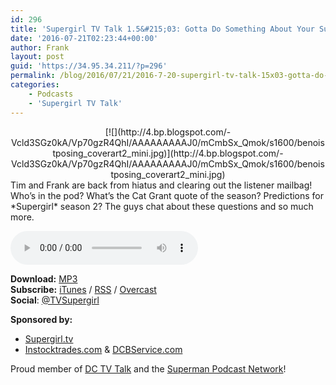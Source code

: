 ```yaml
---
id: 296
title: 'Supergirl TV Talk 1.5&#215;03: Gotta Do Something About Your Super Kids'
date: '2016-07-21T02:23:44+00:00'
author: Frank
layout: post
guid: 'https://34.95.34.211/?p=296'
permalink: /blog/2016/07/21/2016-7-20-supergirl-tv-talk-15x03-gotta-do-something-about-your-super-kids/
categories:
    - Podcasts
    - 'Supergirl TV Talk'
---
```


<div class="separator" style="clear: both; text-align: center;"></div><div class="separator" style="clear: both; text-align: center;">[![](http://4.bp.blogspot.com/-Vcld3SGz0kA/Vp70gzR4QhI/AAAAAAAAAJ0/mCmbSx_Qmok/s1600/benoistposing_coverart2_mini.jpg)](http://4.bp.blogspot.com/-Vcld3SGz0kA/Vp70gzR4QhI/AAAAAAAAAJ0/mCmbSx_Qmok/s1600/benoistposing_coverart2_mini.jpg)</div>Tim and Frank are back from hiatus and clearing out the listener mailbag! Who’s in the pod? What’s the Cat Grant quote of the season? Predictions for *Supergirl* season 2? The guys chat about these questions and so much more.

<audio controls="controls"><source src="http://www.podtrac.com/pts/redirect.mp3/archive.org/download/STVT1.5x03/STVT1.5x03.mp3" type="audio/mpeg"></source><embed height="80px" width="80px"></embed> Your browser does not support this audio</audio>  
  
  
  
**Download:** [MP3](http://www.podtrac.com/pts/redirect.mp3/archive.org/download/STVT1.5x03/STVT1.5x03.mp3)  
**Subscribe:** [iTunes](https://itunes.apple.com/us/podcast/supergirl-tv-talk/id961461785) / [RSS](http://feeds.feedburner.com/supergirltvtalk) / [Overcast](https://overcast.fm/itunes961461785/supergirl-tv-talk-a-supergirl-podcast)  
**Social**: [@TVSupergirl](https://twitter.com/TVSupergirl)

**Sponsored by:**

- [Supergirl.tv](http://supergirl.tv/)
- [Instocktrades.com](http://instocktrades.com/) &amp; [DCBService.com](http://dcbservice.com/)

Proud member of [DC TV Talk](http://dctvtalk.com/) and the [Superman Podcast Network](http://www.supermanpodcastnetwork.com/)!